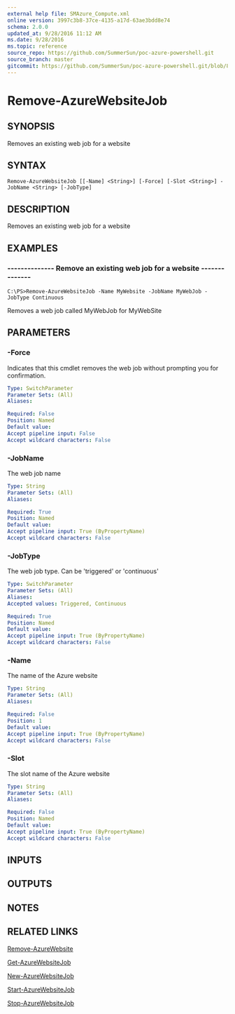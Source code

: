 ```yaml
---
external help file: SMAzure_Compute.xml
online version: 3997c3b8-37ce-4135-a17d-63ae3bdd8e74
schema: 2.0.0
updated_at: 9/28/2016 11:12 AM
ms.date: 9/28/2016
ms.topic: reference
source_repo: https://github.com/SummerSun/poc-azure-powershell.git
source_branch: master
gitcommit: https://github.com/SummerSun/poc-azure-powershell.git/blob/8903b0f1daa01932ac5fa167f377736de2df6709/azureps-cmdlets-docs/Service%20Management/Compute%20Cmdlets/v0.9.8/Remove-AzureWebsiteJob.md
---
```


# Remove-AzureWebsiteJob
## SYNOPSIS
Removes an existing web job for a website

## SYNTAX

```
Remove-AzureWebsiteJob [[-Name] <String>] [-Force] [-Slot <String>] -JobName <String> [-JobType]
```

## DESCRIPTION
Removes an existing web job for a website

## EXAMPLES

### --------------  Remove an existing web job for a website --------------
```
C:\PS>Remove-AzureWebsiteJob -Name MyWebsite -JobName MyWebJob -JobType Continuous
```

Removes a web job called MyWebJob for MyWebSite

## PARAMETERS

### -Force
Indicates that this cmdlet removes the web job without prompting you for confirmation.

```yaml
Type: SwitchParameter
Parameter Sets: (All)
Aliases: 

Required: False
Position: Named
Default value: 
Accept pipeline input: False
Accept wildcard characters: False
```

### -JobName
The web job name

```yaml
Type: String
Parameter Sets: (All)
Aliases: 

Required: True
Position: Named
Default value: 
Accept pipeline input: True (ByPropertyName)
Accept wildcard characters: False
```

### -JobType
The web job type.
Can be 'triggered' or 'continuous'

```yaml
Type: SwitchParameter
Parameter Sets: (All)
Aliases: 
Accepted values: Triggered, Continuous

Required: True
Position: Named
Default value: 
Accept pipeline input: True (ByPropertyName)
Accept wildcard characters: False
```

### -Name
The name of the Azure website

```yaml
Type: String
Parameter Sets: (All)
Aliases: 

Required: False
Position: 1
Default value: 
Accept pipeline input: True (ByPropertyName)
Accept wildcard characters: False
```

### -Slot
The slot name of the Azure website

```yaml
Type: String
Parameter Sets: (All)
Aliases: 

Required: False
Position: Named
Default value: 
Accept pipeline input: True (ByPropertyName)
Accept wildcard characters: False
```

## INPUTS

## OUTPUTS

## NOTES

## RELATED LINKS

[Remove-AzureWebsite](3997c3b8-37ce-4135-a17d-63ae3bdd8e74)

[Get-AzureWebsiteJob](5ef76b84-385f-419e-8aba-228d53ce2232)

[New-AzureWebsiteJob](89c77daa-24fd-4b27-b624-3486fe642722)

[Start-AzureWebsiteJob](33bc54a9-76a7-45cd-92d5-662e16354fa3)

[Stop-AzureWebsiteJob](9698753f-0bfc-4845-b74e-6c6bed38a430)

